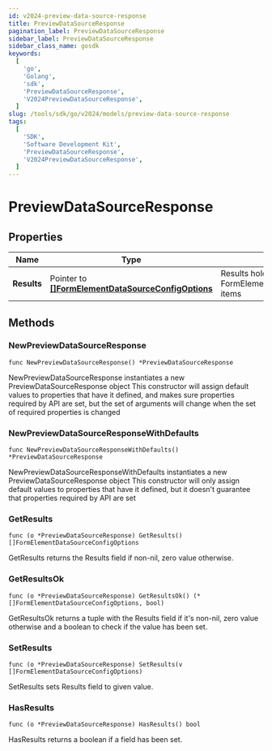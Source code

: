 ```yaml
---
id: v2024-preview-data-source-response
title: PreviewDataSourceResponse
pagination_label: PreviewDataSourceResponse
sidebar_label: PreviewDataSourceResponse
sidebar_class_name: gosdk
keywords:
  [
    'go',
    'Golang',
    'sdk',
    'PreviewDataSourceResponse',
    'V2024PreviewDataSourceResponse',
  ]
slug: /tools/sdk/go/v2024/models/preview-data-source-response
tags:
  [
    'SDK',
    'Software Development Kit',
    'PreviewDataSourceResponse',
    'V2024PreviewDataSourceResponse',
  ]
---
```


# PreviewDataSourceResponse

## Properties

| Name | Type | Description | Notes |
| --- | --- | --- | --- |
| **Results** | Pointer to [**[]FormElementDataSourceConfigOptions**](form-element-data-source-config-options) | Results holds a list of FormElementDataSourceConfigOptions items | [optional] |

## Methods

### NewPreviewDataSourceResponse

`func NewPreviewDataSourceResponse() *PreviewDataSourceResponse`

NewPreviewDataSourceResponse instantiates a new PreviewDataSourceResponse object This constructor will assign default values to properties that have it defined, and makes sure properties required by API are set, but the set of arguments will change when the set of required properties is changed

### NewPreviewDataSourceResponseWithDefaults

`func NewPreviewDataSourceResponseWithDefaults() *PreviewDataSourceResponse`

NewPreviewDataSourceResponseWithDefaults instantiates a new PreviewDataSourceResponse object This constructor will only assign default values to properties that have it defined, but it doesn't guarantee that properties required by API are set

### GetResults

`func (o *PreviewDataSourceResponse) GetResults() []FormElementDataSourceConfigOptions`

GetResults returns the Results field if non-nil, zero value otherwise.

### GetResultsOk

`func (o *PreviewDataSourceResponse) GetResultsOk() (*[]FormElementDataSourceConfigOptions, bool)`

GetResultsOk returns a tuple with the Results field if it's non-nil, zero value otherwise and a boolean to check if the value has been set.

### SetResults

`func (o *PreviewDataSourceResponse) SetResults(v []FormElementDataSourceConfigOptions)`

SetResults sets Results field to given value.

### HasResults

`func (o *PreviewDataSourceResponse) HasResults() bool`

HasResults returns a boolean if a field has been set.
